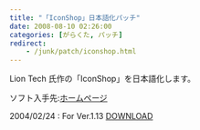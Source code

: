 ```yaml
---
title: "「IconShop」日本語化パッチ"
date: 2008-08-10 02:26:00
categories: [がらくた, パッチ]
redirect:
    - /junk/patch/iconshop.html
---
```


Lion Tech 氏作の「IconShop」を日本語化します。
	  
ソフト入手先:[ホームページ][1] 

 [1]: http://users.pandora.be/liontech/ "LionTech"

2004/02/24
: For Ver.1.13 <a href="/files/jp_ishop113_r1.lzh">DOWNLOAD</a>
